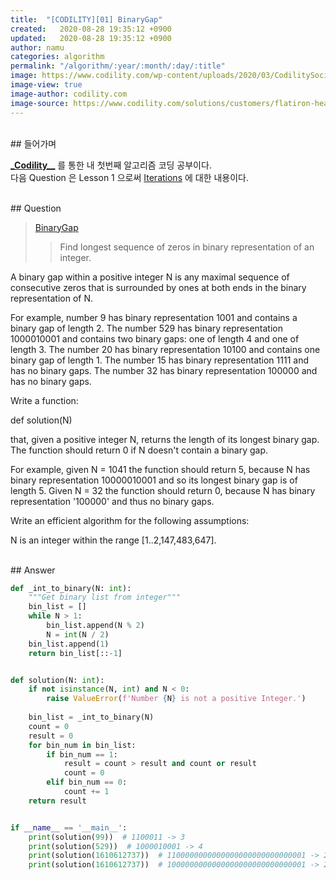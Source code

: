 ```yaml
---
title:  "[CODILITY][01] BinaryGap"
created:   2020-08-28 19:35:12 +0900
updated:   2020-08-28 19:35:12 +0900
author: namu
categories: algorithm
permalink: "/algorithm/:year/:month/:day/:title"
image: https://www.codility.com/wp-content/uploads/2020/03/CodilitySocial.jpg
image-view: true
image-author: codility.com
image-source: https://www.codility.com/solutions/customers/flatiron-health-case-study-success-story-on-saving-430-hours/
---
```


<br>
## 들어가며

[**\_Codility_\_**](https://app.codility.com/programmers/) 를 통한 내 첫번째 알고리즘 코딩 공부이다.<br>
다음 Question 은 Lesson 1 으로써
[Iterations](https://towardsdatascience.com/python-basics-iteration-and-looping-6ca63b30835c) 에 대한 내용이다.

<br>
## Question

> [BinaryGap](https://app.codility.com/programmers/lessons/1-iterations/binary_gap/)
>> Find longest sequence of zeros in binary representation of an integer.

A binary gap within a positive integer N is any maximal sequence of consecutive zeros that is surrounded by ones at both ends in the binary representation of N.

For example, number 9 has binary representation 1001 and contains a binary gap of length 2. The number 529 has binary representation 1000010001 and contains two binary gaps: one of length 4 and one of length 3. The number 20 has binary representation 10100 and contains one binary gap of length 1. The number 15 has binary representation 1111 and has no binary gaps. The number 32 has binary representation 100000 and has no binary gaps.

Write a function:

def solution(N)

that, given a positive integer N, returns the length of its longest binary gap. The function should return 0 if N doesn't contain a binary gap.

For example, given N = 1041 the function should return 5, because N has binary representation 10000010001 and so its longest binary gap is of length 5. Given N = 32 the function should return 0, because N has binary representation '100000' and thus no binary gaps.

Write an efficient algorithm for the following assumptions:

N is an integer within the range \[1..2,147,483,647].

<br>
## Answer

```python
def _int_to_binary(N: int):
    """Get binary list from integer"""
    bin_list = []
    while N > 1:
        bin_list.append(N % 2)
        N = int(N / 2)
    bin_list.append(1)
    return bin_list[::-1]


def solution(N: int):
    if not isinstance(N, int) and N < 0:
        raise ValueError(f'Number {N} is not a positive Integer.')
    
    bin_list = _int_to_binary(N)
    count = 0
    result = 0
    for bin_num in bin_list:
        if bin_num == 1:
            result = count > result and count or result
            count = 0
        elif bin_num == 0:
            count += 1
    return result


if __name__ == '__main__':
    print(solution(99))  # 1100011 -> 3
    print(solution(529))  # 1000010001 -> 4
    print(solution(1610612737))  # 1100000000000000000000000000001 -> 28
    print(solution(1610612737))  # 1000000000000000000000000000001 -> 29
```
